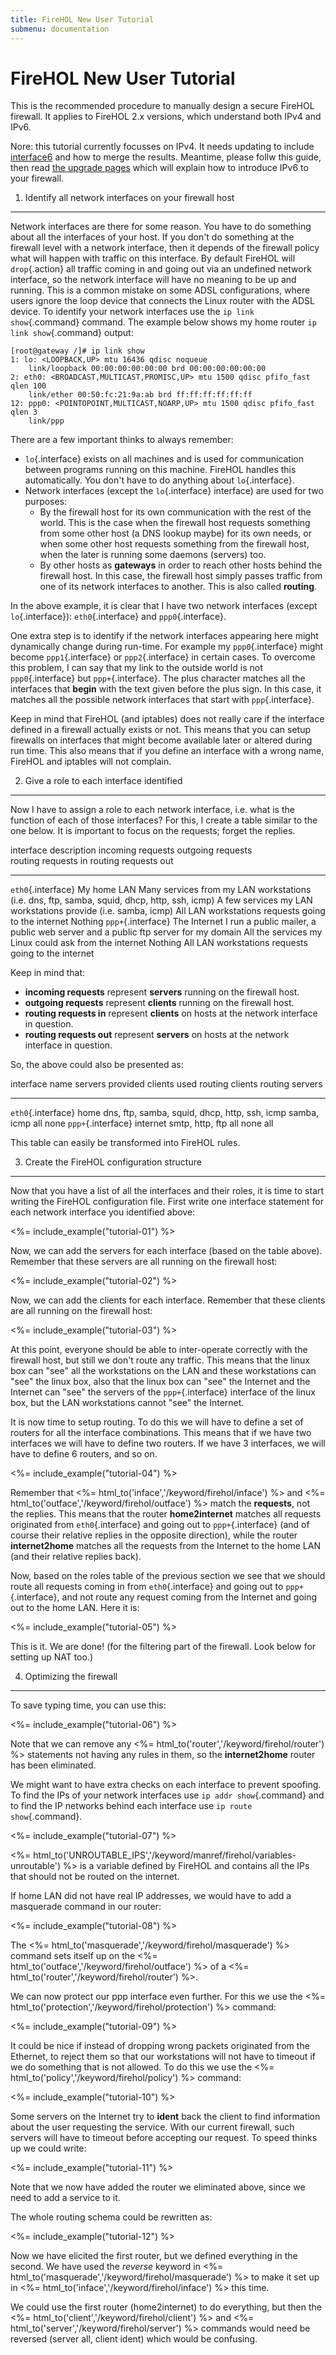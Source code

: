 ```yaml
---
title: FireHOL New User Tutorial
submenu: documentation
---
```


FireHOL New User Tutorial
=========================

This is the recommended procedure to manually design a secure FireHOL
firewall. It applies to FireHOL 2.x versions, which understand both IPv4
and IPv6.

Nore: this tutorial currently focusses on IPv4. It needs updating to
include [interface6](/keyword/firehol/interface6) and how to merge the
results. Meantime, please follw this guide, then read [the upgrade
pages](/upgrade/#config-version-6) which will explain how to introduce
IPv6 to your firewall.

1. Identify all network interfaces on your firewall host
--------------------------------------------------------

Network interfaces are there for some reason. You have to do something
about all the interfaces of your host. If you don't do something at the
firewall level with a network interface, then it depends of the firewall
policy what will happen with traffic on this interface. By default
FireHOL will `drop`{.action} all traffic coming in and going out via an
undefined network interface, so the network interface will have no
meaning to be up and running. This is a common mistake on some ADSL
configurations, where users ignore the loop device that connects the
Linux router with the ADSL device. To identify your network interfaces
use the `ip link show`{.command} command. The example below shows my
home router `ip link show`{.command} output:

~~~~ {.programoutput style="width: 100%;"}
[root@gateway /]# ip link show
1: lo: <LOOPBACK,UP> mtu 16436 qdisc noqueue
    link/loopback 00:00:00:00:00:00 brd 00:00:00:00:00:00
2: eth0: <BROADCAST,MULTICAST,PROMISC,UP> mtu 1500 qdisc pfifo_fast qlen 100
    link/ether 00:50:fc:21:9a:ab brd ff:ff:ff:ff:ff:ff
12: ppp0: <POINTOPOINT,MULTICAST,NOARP,UP> mtu 1500 qdisc pfifo_fast qlen 3
    link/ppp
~~~~

There are a few important thinks to always remember:

-   `lo`{.interface} exists on all machines and is used for
    communication between programs running on this machine. FireHOL
    handles this automatically. You don't have to do anything about
    `lo`{.interface}.
-   Network interfaces (except the `lo`{.interface} interface) are used
    for two purposes:
    -   By the firewall host for its own communication with the rest of
        the world. This is the case when the firewall host requests
        something from some other host (a DNS lookup maybe) for its own
        needs, or when some other host requests something from the
        firewall host, when the later is running some daemons (servers)
        too.
    -   By other hosts as **gateways** in order to reach other hosts
        behind the firewall host. In this case, the firewall host simply
        passes traffic from one of its network interfaces to another.
        This is also called **routing**.

In the above example, it is clear that I have two network interfaces
(except `lo`{.interface}): `eth0`{.interface} and `ppp0`{.interface}.

One extra step is to identify if the network interfaces appearing here
might dynamically change during run-time. For example my
`ppp0`{.interface} might become `ppp1`{.interface} or `ppp2`{.interface}
in certain cases. To overcome this problem, I can say that my link to
the outside world is not `ppp0`{.interface} but `ppp+`{.interface}. The
plus character matches all the interfaces that **begin** with the text
given before the plus sign. In this case, it matches all the possible
network interfaces that start with `ppp`{.interface}.

Keep in mind that FireHOL (and iptables) does not really care if the
interface defined in a firewall actually exists or not. This means that
you can setup firewalls on interfaces that might become available later
or altered during run time. This also means that if you define an
interface with a wrong name, FireHOL and iptables will not complain.

2. Give a role to each interface identified
-------------------------------------------

Now I have to assign a role to each network interface, i.e. what is the
function of each of those interfaces? For this, I create a table similar
to the one below. It is important to focus on the requests; forget the
replies.

<div class="wide-table">

  interface            description    incoming requests                                                                             outgoing requests                                               routing requests in                                   routing requests out
  -------------------- -------------- --------------------------------------------------------------------------------------------- --------------------------------------------------------------- ----------------------------------------------------- -----------------------------------------------------
  `eth0`{.interface}   My home LAN    Many services from my LAN workstations (i.e. dns, ftp, samba, squid, dhcp, http, ssh, icmp)   A few services my LAN workstations provide (i.e. samba, icmp)   All LAN workstations requests going to the internet   Nothing
  `ppp+`{.interface}   The Internet   I run a public mailer, a public web server and a public ftp server for my domain              All the services my Linux could ask from the internet           Nothing                                               All LAN workstations requests going to the internet

</div>

Keep in mind that:

-   **incoming requests** represent **servers** running on the firewall
    host.
-   **outgoing requests** represent **clients** running on the firewall
    host.
-   **routing requests in** represent **clients** on hosts at the network
    interface in question.
-   **routing requests out** represent **servers** on hosts at the network
    interface in question.

So, the above could also be presented as:

<div class="wide-table">

  interface            name       servers provided                                clients used   routing clients   routing servers
  -------------------- ---------- ----------------------------------------------- -------------- ----------------- -----------------
  `eth0`{.interface}   home       dns, ftp, samba, squid, dhcp, http, ssh, icmp   samba, icmp    all               none
  `ppp+`{.interface}   internet   smtp, http, ftp                                 all            none              all

</div>

This table can easily be transformed into FireHOL rules.

3. Create the FireHOL configuration structure
---------------------------------------------

Now that you have a list of all the interfaces and their roles, it is
time to start writing the FireHOL configuration file. First write one
interface statement for each network interface you identified above:

<%= include_example("tutorial-01") %>

Now, we can add the servers for each interface (based on the table
above). Remember that these servers are all running on the firewall
host:

<%= include_example("tutorial-02") %>

Now, we can add the clients for each interface. Remember that these
clients are all running on the firewall host:

<%= include_example("tutorial-03") %>

At this point, everyone should be able to inter-operate correctly with
the firewall host, but still we don't route any traffic. This means that
the linux box can "see" all the workstations on the LAN and these
workstations can "see" the linux box, also that the linux box can "see"
the Internet and the Internet can "see" the servers of the
`ppp+`{.interface} interface of the linux box, but the LAN workstations
cannot "see" the Internet.

It is now time to setup routing. To do this we will have to define a set
of routers for all the interface combinations. This means that if we
have two interfaces we will have to define two routers. If we have 3
interfaces, we will have to define 6 routers, and so on.

<%= include_example("tutorial-04") %>

Remember that <%= html_to('inface','/keyword/firehol/inface') %> and
<%= html_to('outface','/keyword/firehol/outface') %> match the
**requests**, not the replies. This means that the router
**home2internet** matches all requests originated from
`eth0`{.interface} and going out to `ppp+`{.interface} (and of course
their relative replies in the opposite direction), while the router
**internet2home** matches all the requests from the Internet to the home
LAN (and their relative replies back).

Now, based on the roles table of the previous section we see that we
should route all requests coming in from `eth0`{.interface} and going
out to `ppp+`{.interface}, and not route any request coming from the
Internet and going out to the home LAN. Here it is:

<%= include_example("tutorial-05") %>

This is it. We are done! (for the filtering part of the firewall. Look
below for setting up NAT too.)

4. Optimizing the firewall
--------------------------

To save typing time, you can use this:

<%= include_example("tutorial-06") %>

Note that we can remove any <%=
html_to('router','/keyword/firehol/router') %> statements not having
any rules in them, so the **internet2home** router has been eliminated.

We might want to have extra checks on each interface to prevent
spoofing. To find the IPs of your network interfaces use
`ip addr show`{.command} and to find the IP networks behind each
interface use `ip route show`{.command}.

<%= include_example("tutorial-07") %> 

<%=
html_to('UNROUTABLE_IPS','/keyword/manref/firehol/variables-unroutable')
%> is a variable defined by FireHOL and contains all the IPs that
should not be routed on the internet.

If home LAN did not have real IP addresses, we would have to add a
masquerade command in our router:

<%= include_example("tutorial-08") %>

The <%= html_to('masquerade','/keyword/firehol/masquerade') %>
command sets itself up on the <%=
html_to('outface','/keyword/firehol/outface') %> of a <%=
html_to('router','/keyword/firehol/router') %>.

We can now protect our ppp interface even further. For this we use the
<%= html_to('protection','/keyword/firehol/protection') %> command:

<%= include_example("tutorial-09") %>

It could be nice if instead of dropping wrong packets originated from
the Ethernet, to reject them so that our workstations will not have to
timeout if we do something that is not allowed. To do this we use the
<%= html_to('policy','/keyword/firehol/policy') %> command:

<%= include_example("tutorial-10") %>

Some servers on the Internet try to **ident** back the client to find
information about the user requesting the service. With our current
firewall, such servers will have to timeout before accepting our
request. To speed thinks up we could write:

<%= include_example("tutorial-11") %>

Note that we now have added the router we eliminated above, since we
need to add a service to it.

The whole routing schema could be rewritten as:

<%= include_example("tutorial-12") %>

Now we have elicited the first router, but we defined everything in the
second. We have used the *reverse* keyword in <%=
html_to('masquerade','/keyword/firehol/masquerade') %> to make it set
up in <%= html_to('inface','/keyword/firehol/inface') %> this time.

We could use the first router (home2internet) to do everything, but then
the <%= html_to('client','/keyword/firehol/client') %> and <%=
html_to('server','/keyword/firehol/server') %> commands would need be
reversed (server all, client ident) which would be confusing.
